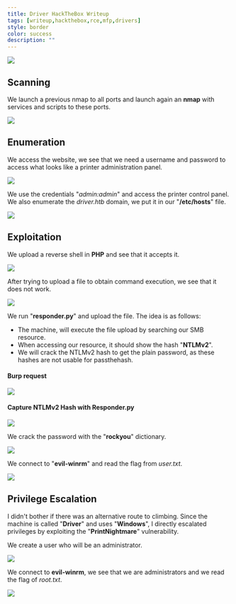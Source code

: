 ```yaml
---
title: Driver HackTheBox Writeup
tags: [writeup,hackthebox,rce,mfp,drivers]
style: border
color: success
description: ""
---
```



![](https://raw.githubusercontent.com/m3n0sd0n4ld/m3n0sd0n4ld.github.io/main/_posts/Driver/1.png)

## Scanning
We launch a previous nmap to all ports and launch again an **nmap** with services and scripts to these ports.

![](https://raw.githubusercontent.com/m3n0sd0n4ld/m3n0sd0n4ld.github.io/main/_posts/Driver/2.png)

## Enumeration
We access the website, we see that we need a username and password to access what looks like a printer administration panel.

![](https://raw.githubusercontent.com/m3n0sd0n4ld/m3n0sd0n4ld.github.io/main/_posts/Driver/3.png)

We use the credentials "*admin:admin*" and access the printer control panel. We also enumerate the *driver.htb* domain, we put it in our "**/etc/hosts**" file.

![](https://raw.githubusercontent.com/m3n0sd0n4ld/m3n0sd0n4ld.github.io/main/_posts/Driver/4.png)

## Exploitation

We upload a reverse shell in **PHP** and see that it accepts it.

![](https://raw.githubusercontent.com/m3n0sd0n4ld/m3n0sd0n4ld.github.io/main/_posts/Driver/5.png)

After trying to upload a file to obtain command execution, we see that it does not work.


![](https://raw.githubusercontent.com/m3n0sd0n4ld/m3n0sd0n4ld.github.io/main/_posts/Driver/6.png)

We run "**responder.py**" and upload the file. 
The idea is as follows:
- The machine, will execute the file upload by searching our SMB resource.
- When accessing our resource, it should show the hash "**NTLMv2**".
- We will crack the NTLMv2 hash to get the plain password, as these hashes are not usable for passthehash.

#### Burp request
![](https://raw.githubusercontent.com/m3n0sd0n4ld/m3n0sd0n4ld.github.io/main/_posts/Driver/7.png)

#### Capture NTLMv2 Hash with Responder.py

![](https://raw.githubusercontent.com/m3n0sd0n4ld/m3n0sd0n4ld.github.io/main/_posts/Driver/8.png)

We crack the password with the "**rockyou**" dictionary.

![](https://raw.githubusercontent.com/m3n0sd0n4ld/m3n0sd0n4ld.github.io/main/_posts/Driver/9.png)

We connect to "**evil-winrm**" and read the flag from *user.txt*.

![](https://raw.githubusercontent.com/m3n0sd0n4ld/m3n0sd0n4ld.github.io/main/_posts/Driver/10.png)


## Privilege Escalation
I didn't bother if there was an alternative route to climbing. Since the machine is called "**Driver**" and uses "**Windows**", I directly escalated privileges by exploiting the "**PrintNightmare**" vulnerability.

We create a user who will be an administrator.

![](https://raw.githubusercontent.com/m3n0sd0n4ld/m3n0sd0n4ld.github.io/main/_posts/Driver/11.png)

We connect to **evil-winrm**, we see that we are administrators and we read the flag of *root.txt*.

![](https://raw.githubusercontent.com/m3n0sd0n4ld/m3n0sd0n4ld.github.io/main/_posts/Driver/12.png)





